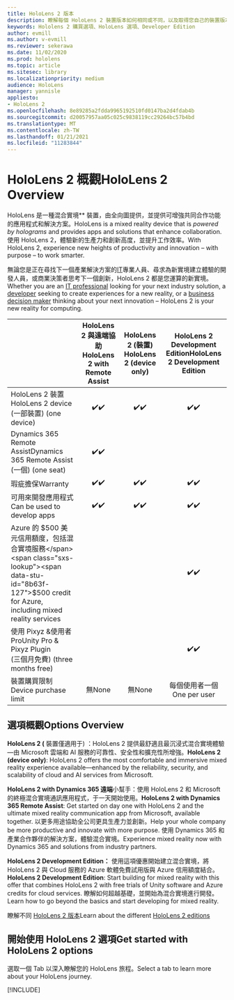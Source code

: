 ```yaml
---
title: HoloLens 2 版本
description: 瞭解每個 HoloLens 2 裝置版本如何相同或不同，以及取得您自己的裝置版本之後該如何處理。
keywords: Hololens 2 購買選項、HoloLens 選項、Developer Edition
author: evmill
ms.author: v-evmill
ms.reviewer: sekerawa
ms.date: 11/02/2020
ms.prod: hololens
ms.topic: article
ms.sitesec: library
ms.localizationpriority: medium
audience: HoloLens
manager: yannisle
appliesto:
- HoloLens 2
ms.openlocfilehash: 8e89285a2fdda9965192510fd0147ba2d4fdab4b
ms.sourcegitcommit: d20057957aa05c025c9838119cc29264bc57b4bd
ms.translationtype: MT
ms.contentlocale: zh-TW
ms.lasthandoff: 01/21/2021
ms.locfileid: "11283844"
---
```

# <span data-ttu-id="8b63f-104">HoloLens 2 概觀</span><span class="sxs-lookup"><span data-stu-id="8b63f-104">HoloLens 2 Overview</span></span>

<span data-ttu-id="8b63f-105">HoloLens 是一種混合實境\*\* 裝置，由全向圖提供，並提供可增強共同合作功能的應用程式和解決方案。</span><span class="sxs-lookup"><span data-stu-id="8b63f-105">HoloLens is a mixed reality device that is *powered by holograms* and provides apps and solutions that enhance collaboration.</span></span> <span data-ttu-id="8b63f-106">使用 HoloLens 2，體驗新的生產力和創新高度，並提升工作效率。</span><span class="sxs-lookup"><span data-stu-id="8b63f-106">With HoloLens 2, experience new heights of productivity and innovation – with purpose – to work smarter.</span></span>

<span data-ttu-id="8b63f-107">無論您是正在尋找下一個產業解決方案的[IT](https://www.microsoft.com/hololens/apps)專業人員、尋求為[](https://www.microsoft.com/hololens/developers)新實境建立體驗的開發人員，或商業決策者思考[](https://www.microsoft.com/hololens/apps)下一個創新，HoloLens 2 都是您運算的新實境。</span><span class="sxs-lookup"><span data-stu-id="8b63f-107">Whether you are an [IT professional](https://www.microsoft.com/hololens/apps) looking for your next industry solution, a [developer](https://www.microsoft.com/hololens/developers) seeking to create experiences for a new reality, or a [business decision maker](https://www.microsoft.com/hololens/apps) thinking about your next innovation – HoloLens 2 is your new reality for computing.</span></span> 

|                                                         | <span data-ttu-id="8b63f-108">HoloLens 2 與遠端協助</span><span class="sxs-lookup"><span data-stu-id="8b63f-108">HoloLens 2 with Remote Assist</span></span> | <span data-ttu-id="8b63f-109">HoloLens 2 (裝置) </span><span class="sxs-lookup"><span data-stu-id="8b63f-109">HoloLens 2 (device only)</span></span> | <span data-ttu-id="8b63f-110">HoloLens 2 Development Edition</span><span class="sxs-lookup"><span data-stu-id="8b63f-110">HoloLens 2 Development Edition</span></span> |
|---------------------------------------------------------|:-----------------------------:|:------------------------:|:------------------------------:|
| <span data-ttu-id="8b63f-111">HoloLens 2 裝置</span><span class="sxs-lookup"><span data-stu-id="8b63f-111">HoloLens 2 device</span></span> <br><span data-ttu-id="8b63f-112"> (一部裝置) </span><span class="sxs-lookup"><span data-stu-id="8b63f-112">(one device)</span></span>                      |               <span data-ttu-id="8b63f-113">✔️</span><span class="sxs-lookup"><span data-stu-id="8b63f-113">✔️</span></span>               |             <span data-ttu-id="8b63f-114">✔️</span><span class="sxs-lookup"><span data-stu-id="8b63f-114">✔️</span></span>            |                <span data-ttu-id="8b63f-115">✔️</span><span class="sxs-lookup"><span data-stu-id="8b63f-115">✔️</span></span>               |
| <span data-ttu-id="8b63f-116">Dynamics 365 Remote Assist</span><span class="sxs-lookup"><span data-stu-id="8b63f-116">Dynamics 365 Remote Assist</span></span><br><span data-ttu-id="8b63f-117"> (一個) </span><span class="sxs-lookup"><span data-stu-id="8b63f-117">(one seat)</span></span>                |               <span data-ttu-id="8b63f-118">✔️</span><span class="sxs-lookup"><span data-stu-id="8b63f-118">✔️</span></span>               |                          |                                |
| <span data-ttu-id="8b63f-119">瑕疵擔保</span><span class="sxs-lookup"><span data-stu-id="8b63f-119">Warranty</span></span>                                                |               <span data-ttu-id="8b63f-120">✔️</span><span class="sxs-lookup"><span data-stu-id="8b63f-120">✔️</span></span>               |             <span data-ttu-id="8b63f-121">✔️</span><span class="sxs-lookup"><span data-stu-id="8b63f-121">✔️</span></span>            |                <span data-ttu-id="8b63f-122">✔️</span><span class="sxs-lookup"><span data-stu-id="8b63f-122">✔️</span></span>               |
| <span data-ttu-id="8b63f-123">可用來開發應用程式</span><span class="sxs-lookup"><span data-stu-id="8b63f-123">Can be used to develop apps</span></span>                                 |               <span data-ttu-id="8b63f-124">✔️</span><span class="sxs-lookup"><span data-stu-id="8b63f-124">✔️</span></span>               |             <span data-ttu-id="8b63f-125">✔️</span><span class="sxs-lookup"><span data-stu-id="8b63f-125">✔️</span></span>            |                <span data-ttu-id="8b63f-126">✔️</span><span class="sxs-lookup"><span data-stu-id="8b63f-126">✔️</span></span>               |
| <span data-ttu-id="8b63f-127">Azure 的 $500 美元信用額度，包括混合實境服務</span><span class="sxs-lookup"><span data-stu-id="8b63f-127">$500 credit for Azure, including mixed reality services</span></span> |                               |                          |                <span data-ttu-id="8b63f-128">✔️</span><span class="sxs-lookup"><span data-stu-id="8b63f-128">✔️</span></span>               |
| <span data-ttu-id="8b63f-129">使用 Pixyz &使用者 Pro</span><span class="sxs-lookup"><span data-stu-id="8b63f-129">Unity Pro & Pixyz Plugin</span></span> <br><span data-ttu-id="8b63f-130"> (三個月免費) </span><span class="sxs-lookup"><span data-stu-id="8b63f-130">(three months free)</span></span>        |                               |                          |                <span data-ttu-id="8b63f-131">✔️</span><span class="sxs-lookup"><span data-stu-id="8b63f-131">✔️</span></span>               |
| <span data-ttu-id="8b63f-132">裝置購買限制</span><span class="sxs-lookup"><span data-stu-id="8b63f-132">Device purchase limit</span></span>                                   |              <span data-ttu-id="8b63f-133">無</span><span class="sxs-lookup"><span data-stu-id="8b63f-133">None</span></span>             |           <span data-ttu-id="8b63f-134">無</span><span class="sxs-lookup"><span data-stu-id="8b63f-134">None</span></span>           |          <span data-ttu-id="8b63f-135">每個使用者一個</span><span class="sxs-lookup"><span data-stu-id="8b63f-135">One per user</span></span>          |

## <span data-ttu-id="8b63f-136">選項概觀</span><span class="sxs-lookup"><span data-stu-id="8b63f-136">Options Overview</span></span>

<span data-ttu-id="8b63f-137">**HoloLens 2 (** 裝置僅適用于) ：HoloLens 2 提供最舒適且最沉浸式混合實境體驗—由 Microsoft 雲端和 AI 服務的可靠性、安全性和擴充性所增強。</span><span class="sxs-lookup"><span data-stu-id="8b63f-137">**HoloLens 2 (device only)**: HoloLens 2 offers the most comfortable and immersive mixed reality experience available—enhanced by the reliability, security, and scalability of cloud and AI services from Microsoft.</span></span>

<span data-ttu-id="8b63f-138">**HoloLens 2 with Dynamics 365 遠端**小幫手：使用 HoloLens 2 和 Microsoft 的終極混合實境通訊應用程式，于一天開始使用。</span><span class="sxs-lookup"><span data-stu-id="8b63f-138">**HoloLens 2 with Dynamics 365 Remote Assist**: Get started on day one with HoloLens 2 and the ultimate mixed reality communication app from Microsoft, available together.</span></span> <span data-ttu-id="8b63f-139">以更多用途協助全公司更具生產力並創新。</span><span class="sxs-lookup"><span data-stu-id="8b63f-139">Help your whole company be more productive and innovate with more purpose.</span></span> <span data-ttu-id="8b63f-140">使用 Dynamics 365 和產業合作夥伴的解決方案，體驗混合實境。</span><span class="sxs-lookup"><span data-stu-id="8b63f-140">Experience mixed reality now with Dynamics 365 and solutions from industry partners.</span></span>

<span data-ttu-id="8b63f-141">**HoloLens 2 Development Edition：** 使用這項優惠開始建立混合實境，將 HoloLens 2 與 Cloud 服務的 Azure 軟體免費試用版與 Azure 信用額度結合。</span><span class="sxs-lookup"><span data-stu-id="8b63f-141">**HoloLens 2 Development Edition**: Start building for mixed reality with this offer that combines HoloLens 2 with free trials of Unity software and Azure credits for cloud services.</span></span> <span data-ttu-id="8b63f-142">瞭解如何超越基礎，並開始為混合實境進行開發。</span><span class="sxs-lookup"><span data-stu-id="8b63f-142">Learn how to go beyond the basics and start developing for mixed reality.</span></span>

<span data-ttu-id="8b63f-143">瞭解不同 [HoloLens 2 版本](https://www.microsoft.com/hololens/buy)</span><span class="sxs-lookup"><span data-stu-id="8b63f-143">Learn about the different [HoloLens 2 editions](https://www.microsoft.com/hololens/buy)</span></span>

## <span data-ttu-id="8b63f-144">開始使用 HoloLens 2 選項</span><span class="sxs-lookup"><span data-stu-id="8b63f-144">Get started with HoloLens 2 options</span></span>

<span data-ttu-id="8b63f-145">選取一個 Tab 以深入瞭解您的 HoloLens 旅程。</span><span class="sxs-lookup"><span data-stu-id="8b63f-145">Select a tab to learn more about your HoloLens journey.</span></span>

[!INCLUDE[](includes/options-overview.md)]